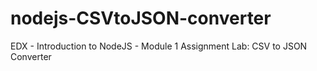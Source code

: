 # nodejs-CSVtoJSON-converter
EDX - Introduction to NodeJS - Module 1 Assignment Lab: CSV to JSON Converter
